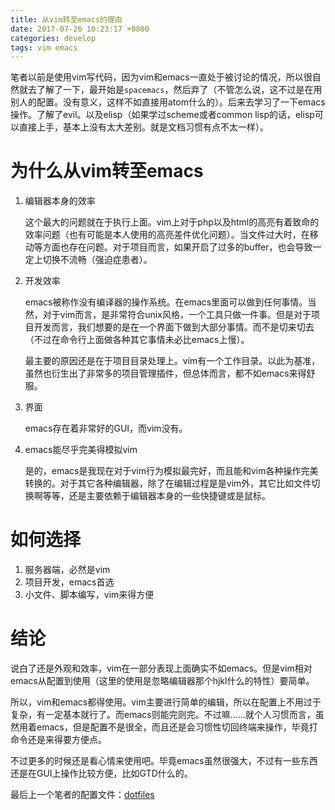 ```yaml
---
title: 从vim转至emacs的理由
date: 2017-07-26 10:23:17 +0800
categories: develop
tags: vim emacs
---
```


笔者以前是使用vim写代码，因为vim和emacs一直处于被讨论的情况，所以很自然就去了解了一下，最开始是`spacemacs`，然后弃了（不管怎么说，这不过是在用别人的配置。没有意义，这样不如直接用atom什么的）。后来去学习了一下emacs操作。了解了evil。以及elisp（如果学过scheme或者common lisp的话，elisp可以直接上手，基本上没有太大差别。就是文档习惯有点不太一样）。
<!-- more -->

# 为什么从vim转至emacs

1. 编辑器本身的效率

    这个最大的问题就在于执行上面。vim上对于php以及html的高亮有着致命的效率问题（也有可能是本人使用的高亮差件优化问题）。当文件过大时，在移动等方面也存在问题。对于项目而言，如果开启了过多的buffer，也会导致一定上切换不流畅（强迫症患者）。

2. 开发效率

    emacs被称作没有编译器的操作系统。在emacs里面可以做到任何事情。当然，对于vim而言，是非常符合unix风格，一个工具只做一件事。但是对于项目开发而言，我们想要的是在一个界面下做到大部分事情。而不是切来切去（不过在命令行上面做各种其它事情未必比emacs上慢）。

    最主要的原因还是在于项目目录处理上。vim有一个工作目录。以此为基准，虽然也衍生出了非常多的项目管理插件，但总体而言，都不如emacs来得舒服。

3. 界面

    emacs存在着非常好的GUI，而vim没有。

4. emacs能尽乎完美得模拟vim

    是的，emacs是我现在对于vim行为模拟最完好，而且能和vim各种操作完美转换的。对于其它各种编辑器，除了在编辑过程是是vim外，其它比如文件切换啊等等，还是主要依赖于编辑器本身的一些快捷键或是鼠标。

# 如何选择

1. 服务器端，必然是vim
2. 项目开发，emacs首选
3. 小文件、脚本编写，vim来得方便

# 结论

说白了还是外观和效率，vim在一部分表现上面确实不如emacs。但是vim相对emacs从配置到使用（这里的使用是忽略编辑器那个hjkl什么的特性）要简单。

所以，vim和emacs都得使用。vim主要进行简单的编辑，所以在配置上不用过于复杂，有一定基本就行了。而emacs则能完则完。不过嘛……就个人习惯而言，虽然用着emacs，但是配置不是很全，而且还是会习惯性切回终端来操作，毕竟打命令还是来得要方便点。

不过更多的时候还是看心情来使用吧。毕竟emacs虽然很强大，不过有一些东西还是在GUI上操作比较方便，比如GTD什么的。

最后上一个笔者的配置文件：[dotfiles](https://github.com/Vonfry/dotfiles)


